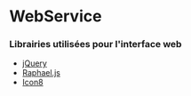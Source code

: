 <h1>WebService</h1>

<h3>Librairies utilisées pour l'interface web</h3>
<ul>
<li>
	<a href="https://jquery.com/">jQuery</a>
</li>
<li>
	<a href="http://raphaeljs.com/">Raphael.js</a>
</li>
<li>
	<a href="https://icons8.com/">Icon8</a>
</li>
</ul>